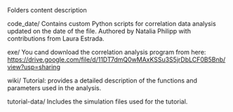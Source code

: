 Folders content description

code_date/ Contains custom Python scripts for correlation data analysis updated on the date of the file.
Authored by Natalia Philipp with contributions from Laura Estrada.

exe/ You cand download the correlation analysis program from here: https://drive.google.com/file/d/11DT7dmQ0wMAxKSSu3S5jrDbLCF0B5Bnb/view?usp=sharing

wiki/ Tutorial: provides a detailed description of the functions and parameters used in the analysis.

tutorial-data/ Includes the simulation files used for the tutorial.
